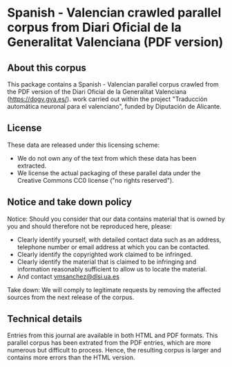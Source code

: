Spanish - Valencian crawled parallel corpus from Diari Oficial de la Generalitat Valenciana (PDF version)
==========================================================================================================

## About this corpus
This package contains a Spanish - Valencian parallel corpus crawled from the PDF version of the Diari Oficial de la Generalitat Valenciana (https://dogv.gva.es/). 
work carried out within the project "Traducción automática neuronal para el valenciano", funded by Diputación de Alicante.

## License
These data are released under this licensing scheme:
 * We do not own any of the text from which these data has been extracted.
 * We license the actual packaging of these parallel data under the Creative
   Commons CC0 license ("no rights reserved").

## Notice and take down policy
Notice: Should you consider that our data contains material that is owned by
you and should therefore not be reproduced here, please:

 * Clearly identify yourself, with detailed contact data such as an address,
   telephone number or email address at which you can be contacted.
 * Clearly identify the copyrighted work claimed to be infringed.
 * Clearly identify the material that is claimed to be infringing and
   information reasonably sufficient to allow us to locate the material. 
 * And contact vmsanchez@dlsi.ua.es

Take down: We will comply to legitimate requests by removing the affected
sources from the next release of the corpus.

## Technical details

Entries from this journal are available in both HTML and PDF formats. This parallel corpus has been extrated from the PDF entries, which are more numerous but difficult to process. Hence, the resulting corpus is larger and contains more errors than the HTML version.
